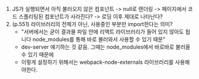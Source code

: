 1. JS가 실행되면서 아직 불러오지 않은 컴포넌트 -> null로 렌더링 -> 페이지에서 코드 스플리팅된 컴포넌트가 사라진다? -> 로딩 이후 제대로 나타난다?
2. (p.551) 라이브러리의 전체가 아닌, 사용중인 부분만 import한다는 의미? 
   - "서버에서는 굳이 결과물 파일 안에 리액트 라이브러리가 들어 있지 않아도 됩니다 node_modules를 통해 바로 불러와서 사용할 수 있기 때문"
   - dev-server 얘기하는 것 같음. 그때는 node_modules에서 바로바로 불러올 수 있기 때문에
   - 이렇게 설정하기 위해서는 webpack-node-externals 라이브러리를 사용해야한다.